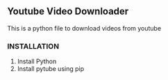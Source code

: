## Youtube Video Downloader

This is a python file to download videos from youtube

### INSTALLATION
1. Install Python
2. Install pytube using pip